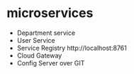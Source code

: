 # microservices
+ Department service
+ User Service
+ Service Registry
    http://localhost:8761
+ Cloud Gateway
+ Config Server over GIT
